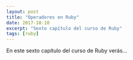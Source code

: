 ```yaml
---
layout: post
title: "Operadores en Ruby"
date: 2017-10-10
excerpt: "Sexto capítulo del curso de Ruby"
tags: [ruby]
---
```


En este sexto capítulo del curso de Ruby verás...
